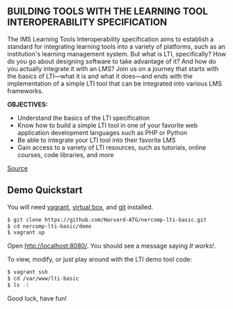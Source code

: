 ## BUILDING TOOLS WITH THE LEARNING TOOL INTEROPERABILITY SPECIFICATION

The IMS Learning Tools Interoperability specification aims to establish a standard for integrating learning tools into a variety of platforms, such as an institution's learning management system. But what is LTI, specifically? How do you go about designing software to take advantage of it? And how do you actually integrate it with an LMS? Join us on a journey that starts with the basics of LTI—what it is and what it does—and ends with the implementation of a simple LTI tool that can be integrated into various LMS frameworks.

**OBJECTIVES:** 
- Understand the basics of the LTI specification 
- Know how to build a simple LTI tool in one of your favorite web application development languages such as PHP or Python 
- Be able to integrate your LTI tool into their favorite LMS 
- Gain access to a variety of LTI resources, such as tutorials, online courses, code libraries, and more

[Source](http://www.educause.edu/nercomp-conference/2014/2014/building-tools-learning-tool-interoperability-specification)

## Demo Quickstart

You will need [vagrant](http://www.vagrantup.com/), [virtual box](https://www.virtualbox.org/), and [git](http://git-scm.com/) installed.

```sh
$ git clone https://github.com/Harvard-ATG/nercomp-lti-basic.git
$ cd nercomp-lti-basic/demo
$ vagrant up
```

Open [http://localhost:8080/](http://localhost:8080). You should see a message saying *It works!*.

To view, modify, or just play around with the LTI demo tool code:

```sh
$ vagrant ssh
$ cd /var/www/lti-basic
$ ls -l
```

Good luck, have fun!

